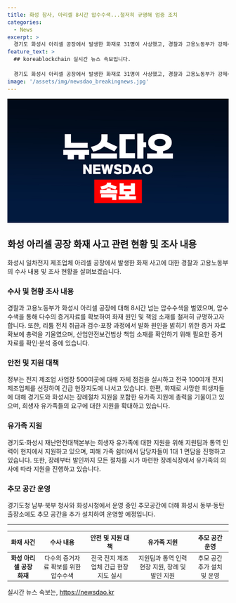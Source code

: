 ```yaml
---
title: 화성 참사, 아리셀 8시간 압수수색...철저히 규명해 엄중 조치
categories:
  - News
excerpt: >
  경기도 화성시 아리셀 공장에서 발생한 화재로 31명이 사상했고, 경찰과 고용노동부가 강제수사에 착수했다. 고용노동부는 압수수색을 통해 증거자료를 확보했으며, 화재 원인과 책임을 조사 중이다. 정부는 전국의 전지 제조업체를 대상으로 긴급 현장지도를 실시할 계획이며, 희생자 유족에게는 장례절차와 관련된 지원을 제공하고 있다. 또한, 추모공간을 마련하여 유가족을 위로하고 있다. (총 150자)
feature_text: >
  ## koreablockchain 실시간 뉴스 속보입니다.

  경기도 화성시 아리셀 공장에서 발생한 화재로 31명이 사상했고, 경찰과 고용노동부가 강제수사에 착수했다. 고용노동부는 압수수색을 통해 증거자료를 확보했으며, 화재 원인과 책임을 조사 중이다. 정부는 전국의 전지 제조업체를 대상으로 긴급 현장지도를 실시할 계획이며, 희생자 유족에게는 장례절차와 관련된 지원을 제공하고 있다. 또한, 추모공간을 마련하여 유가족을 위로하고 있다. (총 150자)
image: '/assets/img/newsdao_breakingnews.jpg'
---
```


<p><img src="/assets/img/newsdao_breakingnews.jpg" alt="koreablockchain 속보" /></p>

<h2 data-ke-size="size26">화성 아리셀 공장 화재 사고 관련 현황 및 조사 내용</h2>

<p data-ke-size="size16">화성시 일차전지 제조업체 아리셀 공장에서 발생한 화재 사고에 대한 경찰과 고용노동부의 수사 내용 및 조사 현황을 살펴보겠습니다.</p>

<h3>수사 및 현황 조사 내용</h3>

<p data-ke-size="size16">경찰과 고용노동부가 화성시 아리셀 공장에 대해 8시간 넘는 압수수색을 벌였으며, 압수수색을 통해 다수의 증거자료를 확보하여 화재 원인 및 책임 소재를 철저히 규명하고자 합니다. 또한, 리튬 전치 취급과 검수·포장 과정에서 발화 원인을 밝히기 위한 증거 자료 확보에 총력을 기울였으며, 산업안전보건법상 책임 소재를 확인하기 위해 필요한 증거 자료를 확인·분석 중에 있습니다.</p>

<h3>안전 및 지원 대책</h3>

<p data-ke-size="size16">정부는 전지 제조업 사업장 500여곳에 대해 자체 점검을 실시하고 전국 100여개 전지 제조업체를 선정하여 긴급 현장지도에 나서고 있습니다. 한편, 화재로 사망한 희생자들에 대해 경기도와 화성시는 장례절차 지원을 포함한 유가족 지원에 총력을 기울이고 있으며, 희생자 유가족들의 요구에 대한 지원을 확대하고 있습니다.</p>

<h3>유가족 지원</h3>

<p data-ke-size="size16">경기도·화성시 재난안전대책본부는 희생자 유가족에 대한 지원을 위해 지원팀과 통역 인력이 현지에서 지원하고 있으며, 피해 가족 쉼터에서 담당자들이 1대 1 면담을 진행하고 있습니다. 또한, 장례부터 발인까지 모든 절차를 시가 마련한 장례식장에서 유가족의 의사에 따라 지원을 진행하고 있습니다.</p>

<h3>추모 공간 운영</h3>

<p data-ke-size="size16">경기도청 남부·북부 청사와 화성시청에서 운영 중인 추모공간에 더해 화성시 동부·동탄 출장소에도 추모 공간을 추가 설치하여 운영할 예정입니다.</p>

<hr>

<table>
  <thead>
    <tr>
      <th>화재 사건</th>
      <th>수사 내용</th>
      <th>안전 및 지원 대책</th>
      <th>유가족 지원</th>
      <th>추모 공간 운영</th>
    </tr>
  </thead>
  <tbody>
    <tr>
      <td style="text-align: center; height: 17px;"><b>화성 아리셀 공장 화재</b></td>
      <td style="text-align: center; height: 17px;">다수의 증거자료 확보를 위한 압수수색</td>
      <td style="text-align: center; height: 17px;">전국 전지 제조업체 긴급 현장지도 실시</td>
      <td style="text-align: center; height: 17px;">지원팀과 통역 인력 현장 지원, 장례 및 발인 지원</td>
      <td style="text-align: center; height: 17px;">추모 공간 추가 설치 및 운영</td>
    </tr>
  </tbody>
</table>
실시간 뉴스 속보는, <a href="https://newsdao.kr" rel="dofollow">https://newsdao.kr</a>


